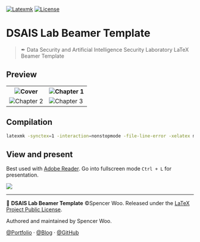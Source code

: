 [![Latexmk](https://badgen.net/badge/compiler/Latexmk?color=blue)](https://mg.readthedocs.io/latexmk.html)
[![License](https://badgen.net/github/license/spencerwooo/BIThesis?color=008080)](./LICENSE)

# DSAIS Lab Beamer Template

> ✒ Data Security and Artificial Intelligence Security Laboratory LaTeX Beamer Template

## Preview

<table>
  <tr>
    <th><img src="https://i.loli.net/2020/04/20/YjxEs6OHWUFLVhm.png" alt="Cover"></th>
    <th><img src="https://i.loli.net/2020/04/20/ZSMLR2d7q5psNOh.png" alt="Chapter 1"></th>
  </tr>
  <tr>
    <td><img src="https://i.loli.net/2020/04/20/p6Ku97bUTmwAqF4.png" alt="Chapter 2"></td>
    <td><img src="https://i.loli.net/2020/04/20/HnyK3LqdYDbpSP4.png" alt="Chapter 3"></td>
  </tr>
</table>

## Compilation

```bash
latexmk -synctex=1 -interaction=nonstopmode -file-line-error -xelatex main.tex
```

## View and present

Best used with [Adobe Reader](https://get.adobe.com/reader). Go into fullscreen mode `Ctrl + L` for presentation.

![](https://i.loli.net/2020/04/20/c9dZyXutQqxHPrv.png)

---

📖 **DSAIS Lab Beamer Template** ©Spencer Woo. Released under the [LaTeX Project Public License](LICENSE).

Authored and maintained by Spencer Woo.

[@Portfolio](https://spencerwoo.com/) · [@Blog](https://blog.spencerwoo.com/) · [@GitHub](https://github.com/spencerwooo)
